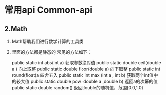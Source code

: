 # 常用api Common-api

## 2.Math
1. Math帮助我们进行数学计算的工具类
2. 里面的方法都是静态的
常见的方法如下：
  
      public static int        abs(int a)                  获取参数绝对值
      public static double     ceil(double a )             向上取整
      public static double     floor(double a)             向下取整
      public static int        round(float)a               四舍五入
      public static int        max  (int a , int b)        获取两个int值中的较大值
      public static double     pow  (double a ,double b)   返回a的次幂的值
      public static double     random()                    返回double的随机值，范围[0.0,1.0）